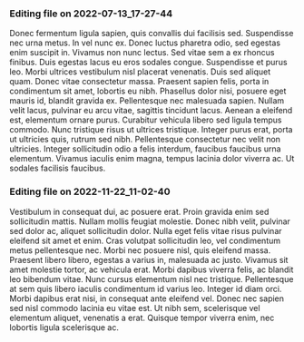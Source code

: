 

### Editing file on 2022-07-13_17-27-44

Donec fermentum ligula sapien, quis convallis dui facilisis sed. Suspendisse nec urna metus. In vel nunc ex. Donec luctus pharetra odio, sed egestas enim suscipit in. Vivamus non nunc lectus. Sed vitae sem a ex rhoncus finibus. Duis egestas lacus eu eros sodales congue. Suspendisse et purus leo. Morbi ultrices vestibulum nisl placerat venenatis. Duis sed aliquet quam. Donec vitae consectetur massa. Praesent sapien felis, porta in condimentum sit amet, lobortis eu nibh. Phasellus dolor nisi, posuere eget mauris id, blandit gravida ex. Pellentesque nec malesuada sapien.
Nullam velit lacus, pulvinar eu arcu vitae, sagittis tincidunt lacus. Aenean a eleifend est, elementum ornare purus. Curabitur vehicula libero sed ligula tempus commodo. Nunc tristique risus ut ultrices tristique. Integer purus erat, porta ut ultricies quis, rutrum sed nibh. Pellentesque consectetur nec velit non ultricies. Integer sollicitudin odio a felis interdum, faucibus faucibus urna elementum. Vivamus iaculis enim magna, tempus lacinia dolor viverra ac. Ut sodales facilisis faucibus.




### Editing file on 2022-11-22_11-02-40

Vestibulum in consequat dui, ac posuere erat. Proin gravida enim sed sollicitudin mattis. Nullam mollis feugiat molestie. Donec nibh velit, pulvinar sed dolor ac, aliquet sollicitudin dolor. Nulla eget felis vitae risus pulvinar eleifend sit amet et enim. Cras volutpat sollicitudin leo, vel condimentum metus pellentesque nec. Morbi nec posuere nisl, quis eleifend massa. Praesent libero libero, egestas a varius in, malesuada ac justo. Vivamus sit amet molestie tortor, ac vehicula erat.
Morbi dapibus viverra felis, ac blandit leo bibendum vitae. Nunc cursus elementum nisl nec tristique. Pellentesque at sem quis libero iaculis condimentum id varius leo. Integer id diam orci. Morbi dapibus erat nisi, in consequat ante eleifend vel. Donec nec sapien sed nisl commodo lacinia eu vitae est. Ut nibh sem, scelerisque vel elementum aliquet, venenatis a erat. Quisque tempor viverra enim, nec lobortis ligula scelerisque ac.


